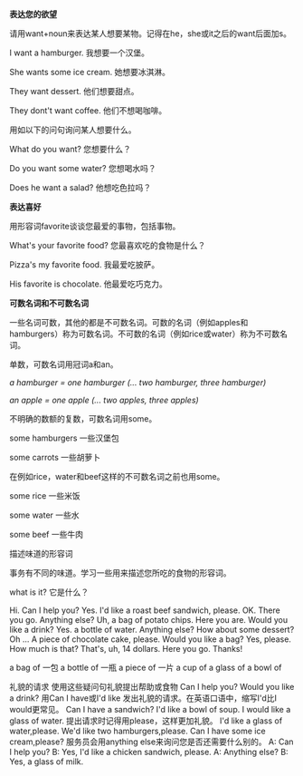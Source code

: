**表达您的欲望**

请用want+noun来表达某人想要某物。记得在he，she或it之后的want后面加s。

I want a hamburger.	我想要一个汉堡。

She wants some ice cream.	她想要冰淇淋。

They want dessert.	他们想要甜点。

They dont't want coffee.	他们不想喝咖啡。

用如以下的问句询问某人想要什么。

What do you want?	您想要什么？

Do you want some water?	您想喝水吗？

Does he want a salad?	他想吃色拉吗？

**表达喜好**

用形容词favorite谈谈您最爱的事物，包括事物。

What's your favorite food?	您最喜欢吃的食物是什么？

Pizza's my favorite food.	我最爱吃披萨。

His favorite is chocolate.	他最爱吃巧克力。



**可数名词和不可数名词**

一些名词可数，其他的都是不可数名词。可数的名词（例如apples和hamburgers）称为可数名词。不可数的名词（例如rice或water）称为不可数名词。

单数，可数名词用冠词a和an。

*a hamburger = one hamburger (... two hamburger, three hamburger)*

*an apple = one apple (... two apples, three apples)*

不明确的数额的复数，可数名词用some。

some hamburgers	一些汉堡包

some carrots	一些胡萝卜

在例如rice，water和beef这样的不可数名词之前也用some。

some rice	一些米饭

some water	一些水

some beef	一些牛肉



描述味道的形容词

事务有不同的味道。学习一些用来描述您所吃的食物的形容词。



what is it? 它是什么？

Hi. Can I help you?
Yes. I'd like a roast beef sandwich, please.
OK.
There you go. Anything else?
Uh, a bag of potato chips.
Here you are. Would you like a drink?
Yes. a bottle of water.
Anything else? How about some dessert?
Oh ... A piece of chocolate cake, please.
Would you like a bag?
Yes, please.
How much is that?
That's, uh, 14 dollars.
Here you go.
Thanks!

a bag  of
	一包
a bottle of
	一瓶
a piece of
	一片
a cup of
a glass of
a bowl of

礼貌的请求
使用这些疑问句礼貌提出帮助或食物
Can I help you?
Would you like a drink?
用Can I have或I'd like 发出礼貌的请求。在英语口语中，缩写I'd比I would更常见。
Can I have a sandwich?
I'd like a bowl of soup.
I would like a glass of water.
提出请求时记得用please，这样更加礼貌。
I'd like a glass of water,please.
We'd like two hamburgers,please.
Can I have some ice cream,please?
服务员会用anything else来询问您是否还需要什么别的。
A: Can I help you?
B: Yes, I'd like a chicken sandwich, please.
A: Anything else?
B: Yes, a glass of milk.

